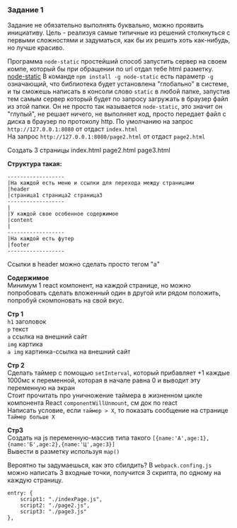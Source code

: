 ### Задание 1 

Задание не обязательно выполнять буквально, можно проявить инициативу. Цель - реализуя самые типичные из решений столкнуться с первыми сложностями и задуматься, как бы их решить хоть как-нибудь, но лучше красиво.

Программа `node-static` простейший способ запустить сервер на своем компе, который бы при обращении по url отдал тебе html разметку.
[node-static](https://www.npmjs.com/package/node-static#command-line-interface)
В команде `npm install -g node-static` есть параметр `-g` означающий, что библиотека будет установлена "глобально" в системе, и ты сможешь написать в консоли слово `static` в любой папке, запустив тем самым сервер который будет по запросу загружать в браузер файл из этой папки. Он не просто так называется `node-static`, это значит он "глупый", не решает ничего, не выполняет код, просто передает файл с диска в браузер по протоколу http. 
По умолчанию на запрос `http://127.0.0.1:8080` от отдаст `index.html`  
На запрос `http://127.0.0.1:8080/page2.html` от отдаст `page2.html`  

Создать 3 страницы
index.html
page2.html
page3.html

**Структура такая:**  
```
------------------
|На каждой есть меню и ссылки для перехода между страницами
|header
|страница1 страница2 страница3
------------------
|
|У каждой свое особенное содержимое
|content
|
------------------
|На каждой есть футер
|footer
------------------
```

Ссылки в header можно сделать просто тегом "а"

**Содержимое**  
Минимум 1 react компонент, на каждой странице, но можно попробовать сделать вложенный один в другой или рядом положить, попробуй скомпоновать на свой вкус.

**Стр 1**  
`h1` заголовок  
`p` текст  
`a` ccылка на внешний сайт  
`img` картика  
`a img` картинка-ссылка на внешний сайт  

**Стр 2**  
Сделать таймер с помощью `setInterval`, который прибавляет +1 каждые 1000мс к переменной, которая в начале равна 0 и выводит эту переменную на экран  
Стоит прочитать про уничножение таймера в жизненном цикле компонента React `componentWillUnmount`, см док по react  
Написать условие, если `таймер > X`, то показать сообщение на странице `Таймер больше Х`  

**Стр3**  
Создать на js переменную-массив типа такого `[{name:'А',age:1},{name:'Б',age:2},{name:'Ц',age:3}]`  
Вывести в разметку используя `map()`  


Вероятно ты задумаешься, как это сбилдить? В `webpack.confing.js` можно написать 3 входные точки, получится 3 скрипта, по одному на каждую страницу.  
```
entry: {
    script1: "./indexPage.js",
    script2: "./page2.js",
    script3: "./page3.js"
},
```
